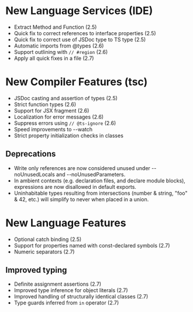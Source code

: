 # New Language Services (IDE)

* Extract Method and Function (2.5)
* Quick fix to correct references to interface properties (2.5)
* Quick fix to correct use of JSDoc type to TS type (2.5)
* Automatic imports from @types (2.6)
* Support outlining with `// #region` (2.6)
* Apply all quick fixes in a file (2.7)

# New Compiler Features (tsc)

* JSDoc casting and assertion of types (2.5)
* Strict function types (2.6)
* Support for JSX fragment (2.6)
* Localization for error messages (2.6)
* Suppress errors using `// @ts-ignore` (2.6)
* Speed improvements to --watch
* Strict property initialization checks in classes

## Deprecations

* Write only references are now considered unused under --noUnusedLocals and --noUnusedParameters.
* In ambient contexts (e.g. declaration files, and declare module blocks), expressions are now disallowed in default exports.
* Uninhabitable types resulting from intersections (number & string, "foo" & 42, etc.) will simplify to never when placed in a union.

# New Language Features

* Optional catch binding (2.5)
* Support for properties named with const-declared symbols (2.7)
* Numeric separators (2.7)

## Improved typing

* Definite assignment assertions (2.7)
* Improved type inference for object literals (2.7)
* Improved handling of structurally identical classes (2.7)
* Type guards inferred from `in` operator (2.7)
